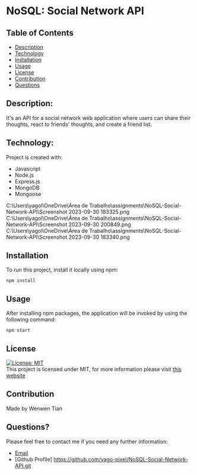 # NoSQL: Social Network API

## Table of Contents

- [Description](#description)
- [Technology](#Technology)
- [Installation](#installation)
- [Usage](#usage)
- [License](#license)
- [Contribution](#contribution)
- [Questions](#questions)

## Description:

It's an API for a social network web application where users can share their thoughts, react to friends’ thoughts, and create a friend list.

## Technology:

Project is created with:

- Javascript
- Node.js
- Express.js
- MongoDB
- Mongoose

C:\Users\yagol\OneDrive\Área de Trabalho\assignments\NoSQL-Social-Network-API\Screenshot 2023-09-30 183325.png
C:\Users\yagol\OneDrive\Área de Trabalho\assignments\NoSQL-Social-Network-API\Screenshot 2023-09-30 200849.png
C:\Users\yagol\OneDrive\Área de Trabalho\assignments\NoSQL-Social-Network-API\Screenshot 2023-09-30 183340.png
## Installation

To run this project, install it locally using npm:

```
npm install
```

## Usage

After installing npm packages, the application will be invoked by using the following command:

```
npm start
```
## License

[![License: MIT](https://img.shields.io/badge/License-MIT-yellow.svg)](https://opensource.org/licenses/MIT) <br>
This project is licensed under MIT, for more information please visit [this website](https://opensource.org/licenses/MIT)

## Contribution

Made by Wenwen Tian

## Questions?

Please feel free to contact me if you need any further information:

- [Email](yagolira02@hotmail.com)
- [Github Profile] https://github.com/yago-pixel/NoSQL-Social-Network-API.git
